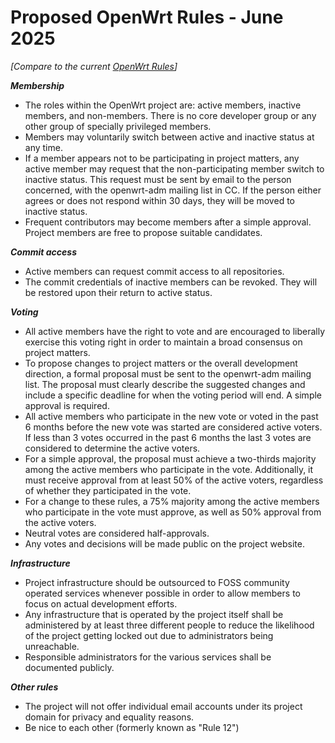 # Proposed OpenWrt Rules - June 2025

_[Compare to the current [OpenWrt Rules](https://openwrt.org/rules)]_

_**Membership**_

* The roles within the OpenWrt project are:
  active members, inactive members, and non-members.
  There is no core developer group or any other
  group of specially privileged members.
* Members may voluntarily switch between active and inactive status at
  any time.
* If a member appears not to be participating in project matters, 
  any active member may request that the non-participating
  member switch to inactive status. 
  This request must be sent by email to the person concerned,
  with the openwrt-adm mailing list in CC.
  If the person either agrees or does not respond within 30 days,
  they will be moved to inactive status.
* Frequent contributors may become members after a simple approval.
  Project members are free to propose suitable candidates.
  
_**Commit access**_

* Active members can request commit access to all repositories.
* The commit credentials of inactive members can be revoked.
  They will be restored upon their return to active status.
  
_**Voting**_

* All active members have the right to vote and are encouraged
  to liberally exercise this voting right in order to
  maintain a broad consensus on project matters.
* To propose changes to project matters or the overall development
  direction, a formal proposal must be sent to the openwrt-adm mailing
  list.
  The proposal must clearly describe the suggested changes
  and include a specific deadline for when the voting period will end.
  A simple approval is required.
* All active members who participate in the new vote or voted in the past
  6 months before the new vote was started are considered active voters.
  If less than 3 votes occurred in the past 6 months the last 3 votes
  are considered to determine the active voters. 
* For a simple approval, the proposal must achieve a two-thirds majority
  among the active members who participate in the vote.
  Additionally, it must receive approval from at least 50% of the active
  voters, regardless of whether they participated in the vote.
* For a change to these rules, a 75% majority among the active members
  who participate in the vote must approve,
  as well as 50% approval from the active voters.
* Neutral votes are considered half-approvals.
* Any votes and decisions will be made public on the project website.

_**Infrastructure**_

* Project infrastructure should be outsourced to FOSS community operated
  services whenever possible in order to allow members
  to focus on actual development efforts.
* Any infrastructure that is operated by the project
  itself shall be administered by at least three different people
  to reduce the likelihood of the project getting locked out
  due to administrators being unreachable.
* Responsible administrators for the various services shall be
  documented publicly.

_**Other rules**_

* The project will not offer individual email accounts
  under its project domain for privacy and equality reasons.
* Be nice to each other (formerly known as "Rule 12")

